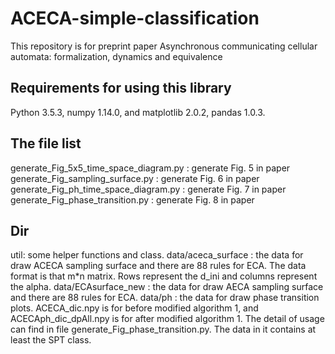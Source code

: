 # ACECA-simple-classification
This repository is for preprint paper Asynchronous communicating cellular automata: formalization, dynamics and equivalence

## Requirements for using this library 
Python 3.5.3, numpy 1.14.0, and matplotlib 2.0.2, pandas 1.0.3.

## The file list
generate_Fig_5x5_time_space_diagram.py : generate Fig. 5 in paper
generate_Fig_sampling_surface.py : generate Fig. 6 in paper
generate_Fig_ph_time_space_diagram.py : generate Fig. 7 in paper
generate_Fig_phase_transition.py : generate Fig. 8 in paper


## Dir 
util: some helper functions and class.
data/aceca_surface : the data for draw ACECA sampling surface and there are 88 rules for ECA. The data format is that m*n matrix. Rows represent the d_ini and columns represent the alpha.
data/ECAsurface_new : the data for draw AECA sampling surface and there are 88 rules for ECA.
data/ph : the data for draw phase transition plots. ACECA_dic.npy is for before modified algorithm 1, and ACECAph_dic_dpAll.npy is for after modified algorithm 1. The detail of usage can find in file generate_Fig_phase_transition.py. The data in it contains at least the SPT class.
